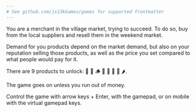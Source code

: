 ```yaml
---
# See github.com/js13kGames/games for supported frontmatter
---
```

You are a merchant in the village market, trying to succeed. To do so, buy from the local suppliers and resell them in the weekend market.

Demand for you products depend on the market demand, but also on your reputation selling those products, as well as the price you set compared to what people would pay for it.

There are 9 products to unlock: 🍎 🍞 🪵 🥚 🥧 🏺 💎 🌶.

The game goes on unless you run out of money.

Control the game with arrow keys + Enter, with the gamepad, or on mobile with the virtual gamepad keys.